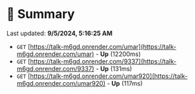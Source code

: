 # 📖 Summary
Last updated: **9/5/2024, 5:16:25 AM**

- `GET` [https://talk-m6gd.onrender.com/umar](https://talk-m6gd.onrender.com/umar) - **Up** (12200ms)
- `GET` [https://talk-m6gd.onrender.com/9337](https://talk-m6gd.onrender.com/9337) - **Up** (131ms)
- `GET` [https://talk-m6gd.onrender.com/umar920](https://talk-m6gd.onrender.com/umar920) - **Up** (117ms)
